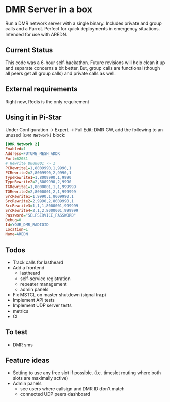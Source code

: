 # DMR Server in a box

Run a DMR network server with a single binary. Includes private and group calls and a Parrot. Perfect for quick deployments in emergency situations. Intended for use with AREDN.

## Current Status

This code was a 6-hour self-hackathon. Future revisions will help clean it up and separate concerns a bit better. But, group calls are functional (though all peers get all group calls) and private calls as well.

## External requirements

Right now, Redis is the only requirement

## Using it in Pi-Star

Under Configuration -> Expert -> Full Edit: DMR GW, add the following to an unused `[DMR Network]` block:

```ini
[DMR Network 2]
Enabled=1
Address=FUTURE_MESH_ADDR
Port=62031
# Rewrite 8000001 -> 1
PCRewrite1=1,8009990,1,9990,1
PCRewrite2=2,8009990,2,9990,1
TypeRewrite1=1,8009990,1,9990
TypeRewrite2=2,8009990,2,9990
TGRewrite1=1,8000001,1,1,999999
TGRewrite2=2,8000001,2,1,999999
SrcRewrite1=1,9990,1,8009990,1
SrcRewrite2=2,9990,2,8009990,1
SrcRewrite3=1,1,1,8000001,999999
SrcRewrite4=2,1,2,8000001,999999
Password="SELFSERVICE_PASSWORD"
Debug=0
Id=YOUR_DMR_RADIOID
Location=1
Name=AREDN
```

## Todos

- Track calls for lastheard
- Add a frontend
  - lastheard
  - self-service registration
  - repeater management
  - admin panels
- Fix MSTCL on master shutdown (signal trap)
- Implement API tests
- Implement UDP server tests
- metrics
- CI

## To test

- DMR sms

## Feature ideas

- Setting to use any free slot if possible. (i.e. timeslot routing where both slots are maximally active)
- Admin panels
  - see users where callsign and DMR ID don't match
  - connected UDP peers dashboard